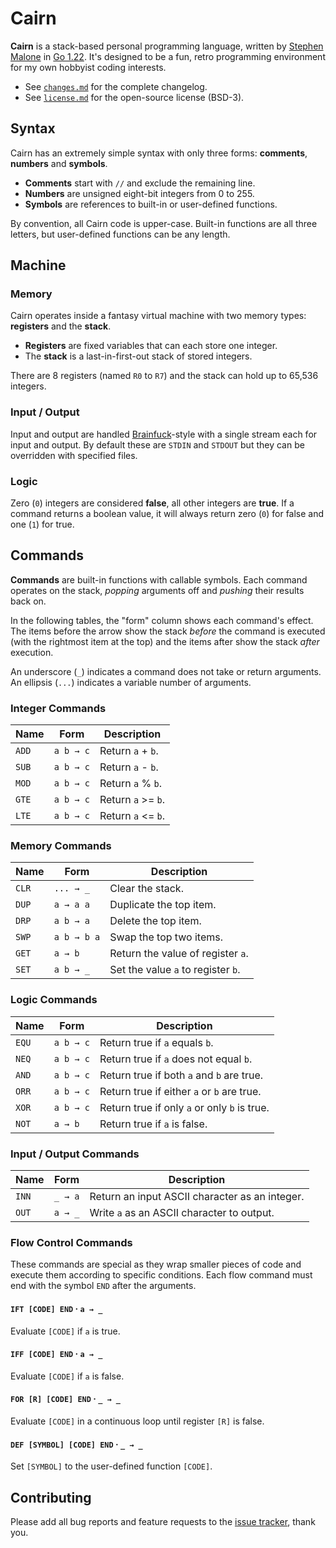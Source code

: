 # Cairn

**Cairn** is a stack-based personal programming language, written by [Stephen Malone][sm] in [Go 1.22][go]. It's designed to be a fun, retro programming environment for my own hobbyist coding interests.

- See [`changes.md`][ch] for the complete changelog.
- See [`license.md`][li] for the open-source license (BSD-3).

## Syntax

Cairn has an extremely simple syntax with only three forms: **comments**, **numbers** and **symbols**.

- **Comments** start with `//` and exclude the remaining line.
- **Numbers** are unsigned eight-bit integers from 0 to 255.
- **Symbols** are references to built-in or user-defined functions.

By convention, all Cairn code is upper-case. Built-in functions are all three letters, but user-defined functions can be any length.

## Machine

### Memory

Cairn operates inside a fantasy virtual machine with two memory types: **registers** and the **stack**.

- **Registers** are fixed variables that can each store one integer.
- The **stack** is a last-in-first-out stack of stored integers.

There are 8 registers (named `R0` to `R7`) and the stack can hold up to 65,536 integers.

### Input / Output

Input and output are handled [Brainfuck][bf]-style with a single stream each for input and output. By default these are `STDIN` and `STDOUT` but they can be overridden with specified files.

### Logic

Zero (`0`) integers are considered **false**, all other integers are **true**. If a command returns a boolean value, it will always return zero (`0`) for false and one (`1`) for true.

## Commands

**Commands** are built-in functions with callable symbols. Each command operates on the stack, *popping* arguments off and *pushing* their results back on.

In the following tables, the "form" column shows each command's effect. The items before the arrow show the stack *before* the command is executed (with the rightmost item at the top) and the items after show the stack *after* execution.

An underscore (`_`) indicates a command does not take or return arguments.
An ellipsis (`...`) indicates a variable number of arguments.

### Integer Commands

Name  | Form      | Description
----- | --------- | -----------
`ADD` | `a b → c` | Return `a` + `b`.
`SUB` | `a b → c` | Return `a` - `b`.
`MOD` | `a b → c` | Return `a` % `b`.
`GTE` | `a b → c` | Return `a` >= `b`.
`LTE` | `a b → c` | Return `a` <= `b`.

### Memory Commands

Name  | Form        | Description
----- | ----------- | -----------
`CLR` | `... → _`   | Clear the stack.
`DUP` | `a → a a`   | Duplicate the top item.
`DRP` | `a b → a`   | Delete the top item.
`SWP` | `a b → b a` | Swap the top two items.
`GET` | `a → b`     | Return the value of register `a`.
`SET` | `a b → _`   | Set the value `a` to register `b`.

### Logic Commands

Name  | Form      | Description
----- | --------- | -----------
`EQU` | `a b → c` | Return true if `a` equals `b`.
`NEQ` | `a b → c` | Return true if `a` does not equal `b`.
`AND` | `a b → c` | Return true if both `a` and `b` are true.
`ORR` | `a b → c` | Return true if either `a` or `b` are true.
`XOR` | `a b → c` | Return true if only `a` or only `b` is true.
`NOT` | `a → b`   | Return true if `a` is false.

### Input / Output Commands

Name  | Form       | Description
----- | ---------- | -----------
`INN` | `_ → a`    | Return an input ASCII character as an integer.
`OUT` | `a → _`    | Write `a` as an ASCII character to output.

### Flow Control Commands

These commands are special as they wrap smaller pieces of code and execute them according to specific conditions. Each flow command must end with the symbol `END` after the arguments.

#### `IFT [CODE] END` · `a → _`

Evaluate `[CODE]` if `a` is true.

#### `IFF [CODE] END` · `a → _`

Evaluate `[CODE]` if `a` is false.

#### `FOR [R] [CODE] END` · `_ → _`

Evaluate `[CODE]` in a continuous loop until register `[R]` is false.

#### `DEF [SYMBOL] [CODE] END` · `_ → _`

Set `[SYMBOL]` to the user-defined function `[CODE]`.

## Contributing

Please add all bug reports and feature requests to the [issue tracker][is], thank you.

[bf]: https://esolangs.org/wiki/Brainfuck
[ch]: https://github.com/wirehaiku/cairn/blob/main/changes.md
[go]: https://golang.org/doc/go1.22
[is]: https://github.com/wirehaiku/cairn/issues
[li]: https://github.com/wirehaiku/cairn/blob/main/license.md
[sm]: https://mastodon.social/@stvmln
